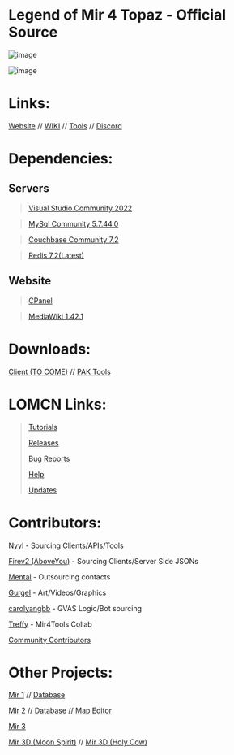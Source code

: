 # Legend of Mir 4 Topaz - Official Source

![image](https://github.com/JevLOMCN/mir4-launcher/assets/68875342/42eb3453-f414-4b89-a62e-7ce1ea459796)

![image](https://github.com/JevLOMCN/mir4-launcher/assets/68875342/cdb640b2-f390-461a-9ba4-eca75baf9f30)

# Links:

[Website](https://thelegendofmir.uk) // [WIKI](https://www.lomcn.net/wiki/index.php/MIR4) // [Tools](https://thelegendofmir.uk/tools) // [Discord](https://discord.gg/KCnHvwJJWN)

# Dependencies:

 ## Servers
> [Visual Studio Community 2022](https://visualstudio.microsoft.com/vs/community/)

> [MySql Community 5.7.44.0](https://dev.mysql.com/downloads/file/?id=523570)

> [Couchbase Community 7.2](https://packages.couchbase.com/releases/7.2.0/couchbase-server-enterprise_7.2.0-windows_amd64.msi)

> [Redis 7.2(Latest)](https://github.com/redis/redis/archive/7.2.4.tar.gz)

 ## Website
> [CPanel](https://cpanel.net/)

> [MediaWiki 1.42.1](https://www.mediawiki.org/wiki/MediaWiki_1.42)

# Downloads:
[Client (TO COME)]() // [PAK Tools](https://mirfiles.co.uk/resources/mir2/users/Jev/Mir%204/PakTools/PAK%20Tools.rar)

# LOMCN Links:

> [Tutorials](https://www.lomcn.net/forum/forums/topaz-mir-4-tutorials.847/)
> 
> [Releases](https://www.lomcn.net/forum/forums/topaz-mir-4-releases.848/)
> 
> [Bug Reports](https://www.lomcn.net/forum/forums/topaz-mir-4-bug-reports.849/)
> 
> [Help](https://www.lomcn.net/forum/forums/topaz-mir-4-help.850/)
> 
> [Updates](https://www.lomcn.net/forum/forums/topaz-mir-4-updates.851/)

# Contributors:
[Nyyl](https://www.lomcn.net/forum/members/nyylxd.42262/) - Sourcing Clients/APIs/Tools

[Firev2 (AboveYou)](https://www.lomcn.net/forum/members/aboveyou.45200/) - Sourcing Clients/Server Side JSONs

[Mental](https://www.lomcn.net/forum/members/mental.3870/) - Outsourcing contacts

[Gurgel](https://www.lomcn.net/forum/members/gurgell.45127/) - Art/Videos/Graphics

[carolyangbb](https://www.lomcn.net/forum/members/yangboy.45108/) - GVAS Logic/Bot sourcing

[Treffy](https://www.mir4tools.com/) - Mir4Tools Collab

[Community Contributors](https://github.com/JevLOMCN/mir4-launcher/graphs/contributors)

# Other Projects:

[Mir 1](https://github.com/JevLOMCN/mir1/) // [Database](https://github.com/Suprcode/Carbon.Database)

[Mir 2](https://github.com/Suprcode/Crystal) // [Database](https://github.com/Suprcode/Crystal.Database) // [Map Editor](https://github.com/Suprcode/Crystal.MapEditor)

[Mir 3](https://github.com/Suprcode/Zircon)

[Mir 3D (Moon Spirit)](https://github.com/mir-ethernity/mir-eternal) // [Mir 3D (Holy Cow)](https://github.com/damianday/Conquer)
